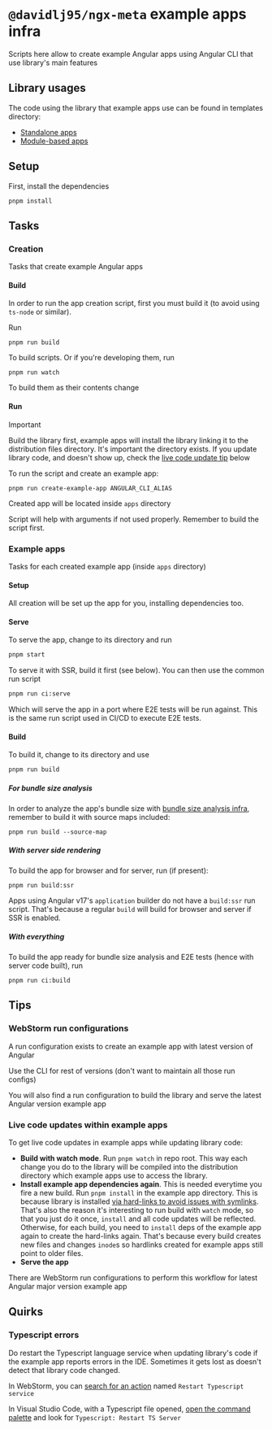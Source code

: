 # `@davidlj95/ngx-meta` example apps infra

Scripts here allow to create example Angular apps using Angular CLI that use library's main features

## Library usages

The code using the library that example apps use can be found in templates directory:

- [Standalone apps](./templates/standalone/src/app)
- [Module-based apps](./templates/module/src/app)

## Setup

First, install the dependencies

```shell
pnpm install
```

## Tasks

### Creation

Tasks that create example Angular apps

#### Build

In order to run the app creation script, first you must build it (to avoid using `ts-node` or similar).

Run

```shell
pnpm run build
```

To build scripts. Or if you're developing them, run

```shell
pnpm run watch
```

To build them as their contents change

#### Run

> [!IMPORTANT]
> Build the library first, example apps will install the library linking it to the distribution files directory. It's important the directory exists. If you update library code, and doesn't show up, check the [live code update tip](#live-code-updates-within-example-apps) below

To run the script and create an example app:

```shell
pnpm run create-example-app ANGULAR_CLI_ALIAS
```

Created app will be located inside `apps` directory

Script will help with arguments if not used properly. Remember to build the script first.

### Example apps

Tasks for each created example app (inside `apps` directory)

#### Setup

All creation will be set up the app for you, installing dependencies too.

#### Serve

To serve the app, change to its directory and run

```sh
pnpm start
```

To serve it with SSR, build it first (see below). You can then use the common run script

```sh
pnpm run ci:serve
```

Which will serve the app in a port where E2E tests will be run against. This is the same run script used in CI/CD to execute E2E tests.

#### Build

To build it, change to its directory and use

```sh
pnpm run build
```

##### For bundle size analysis

In order to analyze the app's bundle size with [bundle size analysis infra](../bundle-size/README.md), remember to build it with source maps included:

```shell
pnpm run build --source-map
```

##### With server side rendering

To build the app for browser and for server, run (if present):

```shell
pnpm run build:ssr
```

Apps using Angular v17's `application` builder do not have a `build:ssr` run script. That's because a regular `build` will build for browser and server if SSR is enabled.

##### With everything

To build the app ready for bundle size analysis and E2E tests (hence with server code built), run

```shell
pnpm run ci:build
```

## Tips

### WebStorm run configurations

A run configuration exists to create an example app with latest version of Angular

Use the CLI for rest of versions (don't want to maintain all those run configs)

You will also find a run configuration to build the library and serve the latest Angular version example app

### Live code updates within example apps

To get live code updates in example apps while updating library code:

- **Build with watch mode**. Run `pnpm watch` in repo root. This way each change you do to the library will be compiled into the distribution directory which example apps use to access the library.
- **Install example app dependencies again**. This is needed everytime you fire a new build. Run `pnpm install` in the example app directory. This is because library is installed [via hard-links to avoid issues with symlinks](https://pnpm.io/cli/link#whats-the-difference-between-pnpm-link-and-using-the-file-protocol). That's also the reason it's interesting to run build with `watch` mode, so that you just do it once, `install` and all code updates will be reflected. Otherwise, for each build, you need to `install` deps of the example app again to create the hard-links again. That's because every build creates new files and changes `inode`s so hardlinks created for example apps still point to older files.
- **Serve the app**

There are WebStorm run configurations to perform this workflow for latest Angular major version example app

## Quirks

### Typescript errors

Do restart the Typescript language service when updating library's code if the example app reports errors in the IDE. Sometimes it gets lost as doesn't detect that library code changed.

In WebStorm, you can [search for an action](https://www.jetbrains.com/help/webstorm/searching-everywhere.html#ws_search_actions) named `Restart Typescript service`

In Visual Studio Code, with a Typescript file opened, [open the command palette](https://code.visualstudio.com/docs/getstarted/userinterface#_command-palette) and look for `Typescript: Restart TS Server`
